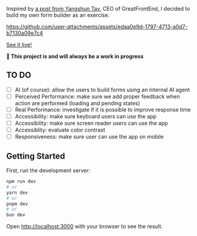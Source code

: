 Inspired by [a post from Yangshun Tay](https://www.linkedin.com/feed/update/urn:li:activity:7317396289673916418?updateEntityUrn=urn%3Ali%3Afs_updateV2%3A%28urn%3Ali%3Aactivity%3A7317396289673916418%2CFEED_DETAIL%2CEMPTY%2CDEFAULT%2Cfalse%29), CEO of GreatFrontEnd, I decided to build my own form builder as an exercise.

https://github.com/user-attachments/assets/edaa0e9d-1797-4713-a0d7-b7130a09e7c4

[See it live!](https://form-builder-kappa-orcin.vercel.app/)

**🚧 This project is and will always be a work in progress**

## TO DO
* [ ] AI (of course): allow the users to build forms using an internal AI agent
* [ ] Perceived Performance: make sure we add proper feedback when action are performed (loading and pending states)
* [ ] Real Performance: investigate if it is possible to improve response time 
* [ ] Accessibility: make sure keyboard users can use the app
* [ ] Accessibility: make sure screen reader users can use the app
* [ ] Accessiblity: evaluate color contrast
* [ ] Responsiveness: make sure user can use the app on mobile

## Getting Started

First, run the development server:

```bash
npm run dev
# or
yarn dev
# or
pnpm dev
# or
bun dev
```

Open [http://localhost:3000](http://localhost:3000) with your browser to see the result.
